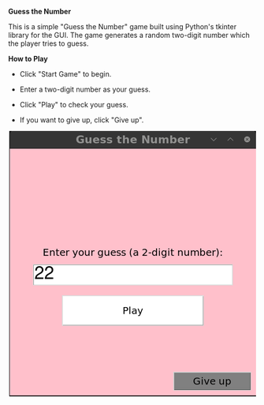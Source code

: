 **Guess the Number**

This is a simple "Guess the Number" game built using Python's tkinter library for the GUI. The game generates a random two-digit number which the player tries to guess.

**How to Play**
  
  - Click "Start Game" to begin.
  
  - Enter a two-digit number as your guess.
  
  - Click "Play" to check your guess.
  
  - If you want to give up, click "Give up".


<p align="center">
  <img src="Guess_number_2.png" />
</p>

